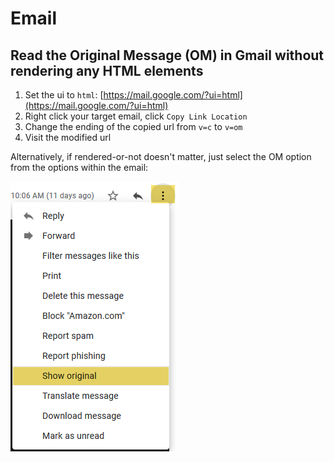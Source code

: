 # Email

## Read the Original Message \(OM\) in Gmail without rendering any HTML elements

1. Set the ui to `html`: [https://mail.google.com/?ui=html](https://mail.google.com/?ui=html)
2. Right click your target email, click `Copy Link Location` 
3. Change the ending of the copied url from `v=c` to `v=om` 
4. Visit the modified url

Alternatively, if rendered-or-not doesn't matter, just select the OM option from the options within the email:

![](../.gitbook/assets/image%20%287%29.png)

